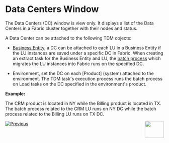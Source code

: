 # Data Centers Window

The Data Centers (DC) window is view only. It displays a list of the Data Centers in a Fabric cluster together with their nodes and status. 

A Data Center can be attached to the following TDM objects:

- [Business Entity](04_tdm_gui_business_entity_window.md), a DC can be attached to each LU in a Business Entity if the LU instances are saved under a specific DC in Fabric. When creating an extract task for the Business Entity and LU, the [batch process](/articles/20_jobs_and_batch_services/11_batch_process_overview.md) which migrates the LU instances into Fabric runs on the specified DC.

- Environment, set the DC on each [Product] (system) attached to the environment. The TDM task's execution process runs the batch process on Load tasks on the DC specified in the environment's product. 

**Example:**

The CRM product is located in NY while the Billing product is located in TX. The batch process related to the CRM LU runs on NY DC while the batch process related to the Billing LU runs on TX DC.

  

  [![Previous](/articles/images/Previous.png)](02_tdm_gui_user_types.md)[<img align="right" width="60" height="54" src="/articles/images/Next.png">](04_tdm_gui_business_entity_window.md)




